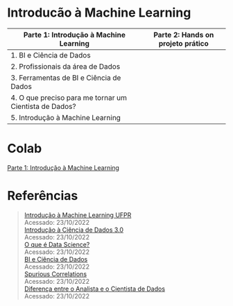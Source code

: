 # Introducão à Machine Learning
Parte 1: Introdução à Machine Learning  | Parte 2: Hands on projeto prático |
| --------------- | --------------- |
| 1. BI e Ciência de Dados |  |
| 2. Profissionais da área de Dados |  |
| 3. Ferramentas de BI e Ciência de Dados|  |
| 4. O que preciso para me tornar um Cientista de Dados? | |
| 5. Introdução à Machine Learning | |

# Colab
[Parte 1: Introdução à Machine Learning](https://colab.research.google.com/drive/1-134M9M_x6ibhWHg2XtVanxgR2UVGSJJ#scrollTo=BuM-ndFWXyya)  

# Referências
> [Introdução à Machine Learning UFPR](https://www.inf.ufpr.br/menotti/ci171-182/slides/ci171-intro.pdf)  
> Acessado: 23/10/2022  
[Introdução à Ciência de Dados 3.0](https://www.datascienceacademy.com.br/cursosgratuitos)  
> Acessado: 23/10/2022  
[O que é Data Science?](https://www.youtube.com/watch?v=5b9Z8toVaAU)  
> Acessado: 23/10/2022  
> [BI e Ciência de Dados](https://www.datascienceacademy.com.br/course/design-e-implementacao-de-data-warehouses)  
> Acessado: 23/10/2022  
> [Spurious Correlations](https://tylervigen.com/spurious-correlations)  
> Acessado: 23/10/2022  
> [Diferença entre o Analista e o Cientista de Dados](https://blog.dsacademy.com.br/qual-a-diferenca-entre-o-analista-de-bi-e-o-cientista-de-dados/)  
> Acessado: 23/10/2022
